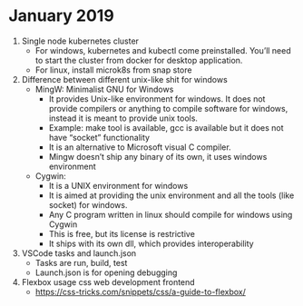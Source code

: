 # January 2019
1. Single node kubernetes cluster
   * For windows, kubernetes and kubectl come preinstalled. You’ll need to start the cluster from docker for desktop application.
   * For linux, install microk8s from snap store
2. Difference between different unix-like shit for windows
   * MingW: Minimalist GNU for Windows
     * It provides Unix-like environment for windows. It does not provide compilers or anything to compile software for windows, instead it is meant to provide unix tools.
     * Example: make tool is available, gcc is available but it does not have “socket” functionality
     * It is an alternative to Microsoft visual C compiler.
     * Mingw doesn’t ship any binary of its own, it uses windows environment
   * Cygwin: 
     * It is a UNIX environment for windows
     * It is aimed at providing the unix environment and all the tools (like socket) for windows.
     * Any C program written in linux should compile for windows using Cygwin
     * This is free, but its license is restrictive
     * It ships with its own dll, which provides interoperability
3. VSCode tasks and launch.json
   * Tasks are run, build, test
   * Launch.json is for opening debugging
4. Flexbox usage css web development frontend
   * https://css-tricks.com/snippets/css/a-guide-to-flexbox/ 
